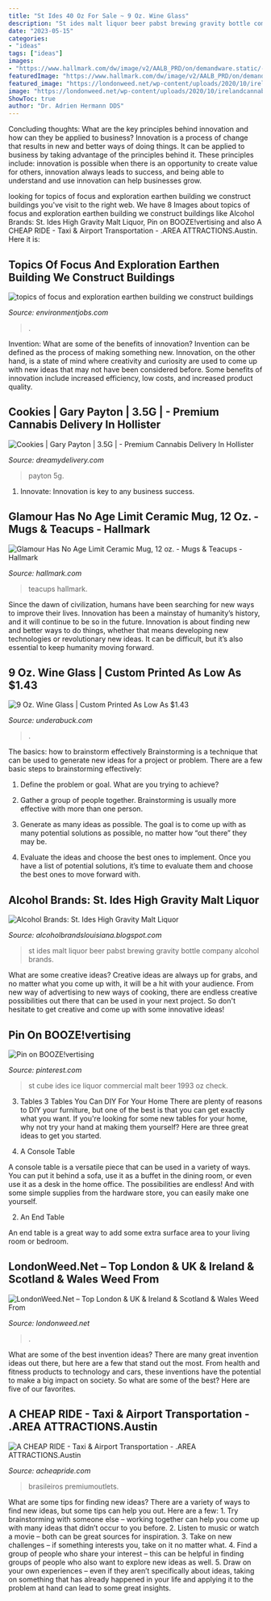 ```yaml
---
title: "St Ides 40 Oz For Sale ~ 9 Oz. Wine Glass"
description: "St ides malt liquor beer pabst brewing gravity bottle company alcohol brands"
date: "2023-05-15"
categories:
- "ideas"
tags: ["ideas"]
images:
- "https://www.hallmark.com/dw/image/v2/AALB_PRD/on/demandware.static/-/Sites-hallmark-master/default/dwe412c984/images/finished-goods/Glamour-Has-No-Age-Limit-Ceramic-Mug-12-oz-root-1WIN4208_WIN4208_01.jpg_Source_Image.jpg?sw=1024"
featuredImage: "https://www.hallmark.com/dw/image/v2/AALB_PRD/on/demandware.static/-/Sites-hallmark-master/default/dwe412c984/images/finished-goods/Glamour-Has-No-Age-Limit-Ceramic-Mug-12-oz-root-1WIN4208_WIN4208_01.jpg_Source_Image.jpg?sw=1024"
featured_image: "https://londonweed.net/wp-content/uploads/2020/10/irelandcannabis-300x197.jpg"
image: "https://londonweed.net/wp-content/uploads/2020/10/irelandcannabis-300x197.jpg"
ShowToc: true
author: "Dr. Adrien Hermann DDS"
---
```



Concluding thoughts: What are the key principles behind innovation and how can they be applied to business?
Innovation is a process of change that results in new and better ways of doing things. It can be applied to business by taking advantage of the principles behind it. These principles include: innovation is possible when there is an opportunity to create value for others, innovation always leads to success, and being able to understand and use innovation can help businesses grow.

	

		
looking for topics of focus and exploration earthen building we construct buildings you've visit to the right web. We have 8 Images about topics of focus and exploration earthen building we construct buildings like Alcohol Brands: St. Ides High Gravity Malt Liquor, Pin on BOOZE!vertising and also A CHEAP RIDE - Taxi &amp; Airport Transportation - .AREA ATTRACTIONS.Austin. Here it is:
		
    
## Topics Of Focus And Exploration Earthen Building We Construct Buildings

<img loading=lazy src="http://2.bp.blogspot.com/-mB1Fnft_hgA/UnjzJfeWMcI/AAAAAAAACkw/-oJlN77hy3U/s1600/caterpillar.JPG" onerror="this.onerror=null;this.src='https://tse1.mm.bing.net/th?id=OIP.ENcrdlY6DnnjyqzFa-KihQAAAA&amp;pid=15.1';" alt="topics of focus and exploration earthen building we construct buildings">

_Source: environmentjobs.com_

>. 

	

Invention: What are some of the benefits of innovation?
Invention can be defined as the process of making something new. Innovation, on the other hand, is a state of mind where creativity and curiosity are used to come up with new ideas that may not have been considered before. Some benefits of innovation include increased efficiency, low costs, and increased product quality.

    
## Cookies | Gary Payton | 3.5G | - Premium Cannabis Delivery In Hollister

<img loading=lazy src="https://tymber-blaze-products.imgix.net/61889746-eeb7-402a-b8ae-d0567a51b88f.jpg?auto=format&amp;ixlib=react-9.0.2&amp;h=300&amp;q=20&amp;dpr=5" onerror="this.onerror=null;this.src='https://tse2.mm.bing.net/th?id=OIP.d3rxWcVf3_olZNmabpHFyAHaGV&amp;pid=15.1';" alt="Cookies | Gary Payton | 3.5G | - Premium Cannabis Delivery In Hollister">

_Source: dreamydelivery.com_

>payton 5g. 

	

1. Innovate: Innovation is key to any business success.

    
## Glamour Has No Age Limit Ceramic Mug, 12 Oz. - Mugs &amp; Teacups - Hallmark

<img loading=lazy src="https://www.hallmark.com/dw/image/v2/AALB_PRD/on/demandware.static/-/Sites-hallmark-master/default/dwe412c984/images/finished-goods/Glamour-Has-No-Age-Limit-Ceramic-Mug-12-oz-root-1WIN4208_WIN4208_01.jpg_Source_Image.jpg?sw=1024" onerror="this.onerror=null;this.src='https://tse4.mm.bing.net/th?id=OIP.YlvCl8u33-z79NRO8JjOpgHaHa&amp;pid=15.1';" alt="Glamour Has No Age Limit Ceramic Mug, 12 oz. - Mugs &amp; Teacups - Hallmark">

_Source: hallmark.com_

>teacups hallmark. 

	

Since the dawn of civilization, humans have been searching for new ways to improve their lives. Innovation has been a mainstay of humanity’s history, and it will continue to be so in the future. Innovation is about finding new and better ways to do things, whether that means developing new technologies or revolutionary new ideas. It can be difficult, but it’s also essential to keep humanity moving forward.

    
## 9 Oz. Wine Glass | Custom Printed As Low As $1.43

<img loading=lazy src="https://underabuck.s3.amazonaws.com/products/8254/show_ 9 Oz. Wine Glass.jpg" onerror="this.onerror=null;this.src='https://tse3.mm.bing.net/th?id=OIP.rRCyhYIz64NeUcFKCVKVmwHaHa&amp;pid=15.1';" alt="9 Oz. Wine Glass | Custom Printed As Low As $1.43">

_Source: underabuck.com_

>. 

	

The basics: how to brainstorm effectively
Brainstorming is a technique that can be used to generate new ideas for a project or problem. There are a few basic steps to brainstorming effectively:
1. Define the problem or goal. What are you trying to achieve?

2. Gather a group of people together. Brainstorming is usually more effective with more than one person.

3. Generate as many ideas as possible. The goal is to come up with as many potential solutions as possible, no matter how “out there” they may be.

4. Evaluate the ideas and choose the best ones to implement. Once you have a list of potential solutions, it’s time to evaluate them and choose the best ones to move forward with.

    
## Alcohol Brands: St. Ides High Gravity Malt Liquor

<img loading=lazy src="http://1.bp.blogspot.com/-eIjBfJH_2pA/UTNfywrUwHI/AAAAAAAAAgY/bHeYxrHHIyw/s320/St.+Ides+bottle.png" onerror="this.onerror=null;this.src='https://tse4.mm.bing.net/th?id=OIP.M4mVm0-dNxhbXhP96shjBQAAAA&amp;pid=15.1';" alt="Alcohol Brands: St. Ides High Gravity Malt Liquor">

_Source: alcoholbrandslouisiana.blogspot.com_

>st ides malt liquor beer pabst brewing gravity bottle company alcohol brands. 

	

What are some creative ideas?
Creative ideas are always up for grabs, and no matter what you come up with, it will be a hit with your audience. From new way of advertising to new ways of cooking, there are endless creative possibilities out there that can be used in your next project. So don't hesitate to get creative and come up with some innovative ideas!

    
## Pin On BOOZE!vertising

<img loading=lazy src="https://i.pinimg.com/originals/25/18/a4/2518a4c7037e6557b8c77eaf4e70b2bb.jpg" onerror="this.onerror=null;this.src='https://tse2.mm.bing.net/th?id=OIP.PaLCIwdCftgu-ZkBmX4GmgHaFj&amp;pid=15.1';" alt="Pin on BOOZE!vertising">

_Source: pinterest.com_

>st cube ides ice liquor commercial malt beer 1993 oz check. 

	

3. Tables
3 Tables You Can DIY For Your Home
There are plenty of reasons to DIY your furniture, but one of the best is that you can get exactly what you want. If you're looking for some new tables for your home, why not try your hand at making them yourself? Here are three great ideas to get you started.

1. A Console Table

A console table is a versatile piece that can be used in a variety of ways. You can put it behind a sofa, use it as a buffet in the dining room, or even use it as a desk in the home office. The possibilities are endless! And with some simple supplies from the hardware store, you can easily make one yourself.

2. An End Table

An end table is a great way to add some extra surface area to your living room or bedroom.

    
## LondonWeed.Net – Top London &amp; UK &amp; Ireland &amp; Scotland &amp; Wales Weed From

<img loading=lazy src="https://londonweed.net/wp-content/uploads/2020/10/irelandcannabis-300x197.jpg" onerror="this.onerror=null;this.src='https://tse1.mm.bing.net/th?id=OIP.yK0HsEry_qYUFgmqdG_BzAAAAA&amp;pid=15.1';" alt="LondonWeed.Net – Top London &amp; UK &amp; Ireland &amp; Scotland &amp; Wales Weed From">

_Source: londonweed.net_

>. 

	

What are some of the best invention ideas?
There are many great invention ideas out there, but here are a few that stand out the most. From health and fitness products to technology and cars, these inventions have the potential to make a big impact on society. So what are some of the best? Here are five of our favorites.

    
## A CHEAP RIDE - Taxi &amp; Airport Transportation - .AREA ATTRACTIONS.Austin

<img loading=lazy src="https://acheapride.com/yahoo_site_admin/assets/images/A_Cheap_Ride_-_Web_Site_Photos_-_Round_Rock_Premium_Outlets_-_09-11.241201739_std.jpg" onerror="this.onerror=null;this.src='https://tse1.mm.bing.net/th?id=OIP.Jqds_2WKRec1WSraC8o07AHaDt&amp;pid=15.1';" alt="A CHEAP RIDE - Taxi &amp; Airport Transportation - .AREA ATTRACTIONS.Austin">

_Source: acheapride.com_

>brasileiros premiumoutlets. 

	

What are some tips for finding new ideas?
There are a variety of ways to find new ideas, but some tips can help you out. Here are a few: 1. Try brainstorming with someone else – working together can help you come up with many ideas that didn’t occur to you before. 2. Listen to music or watch a movie – both can be great sources for inspiration. 3. Take on new challenges – if something interests you, take on it no matter what. 4. Find a group of people who share your interest – this can be helpful in finding groups of people who also want to explore new ideas as well. 5. Draw on your own experiences – even if they aren’t specifically about ideas, taking on something that has already happened in your life and applying it to the problem at hand can lead to some great insights.

